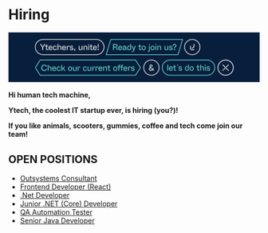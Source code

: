# Hiring

![alt text](/Ytech/CapaGitHub.png)

**Hi human tech machine,**

**Ytech, the coolest IT startup ever, is hiring (you?)!**

**If you like animals, scooters, gummies, coffee and tech come join our team!**

## OPEN POSITIONS

- [Outsystems Consultant](Description/Outsystems.md)
- [Frontend Developer (React)](Description/FrontendReact.md)
- [.Net Developer](Description/DotNet.md)
- [Junior .NET (Core) Developer](Description/DotNetCoreJunior.md)
- [QA Automation Tester](Description/QAAutomationTester.md)
- [Senior Java Developer](Description/JavaSenior.md)
